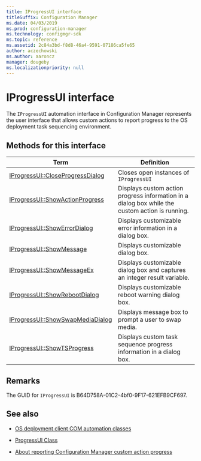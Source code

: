 ```yaml
---
title: IProgressUI interface
titleSuffix: Configuration Manager
ms.date: 04/03/2019
ms.prod: configuration-manager
ms.technology: configmgr-sdk
ms.topic: reference
ms.assetid: 2c84a3bd-f8d8-46a4-9591-07186ca5fe65
author: aczechowski
ms.author: aaroncz
manager: dougeby
ms.localizationpriority: null
---
```


# IProgressUI interface

The `IProgressUI` automation interface in Configuration Manager represents the user interface that allows custom actions to report progress to the OS deployment task sequencing environment.  

## Methods for this interface

|Term|Definition|  
|----------|----------------|  
|[IProgressUI::CloseProgressDialog](iprogressui--closeprogressdialog-method.md)|Closes open instances of `IProgressUI`|  
|[IProgressUI::ShowActionProgress](iprogressui--showactionprogress-method.md)|Displays custom action progress information in a dialog box while the custom action is running.|  
|[IProgressUI::ShowErrorDialog](iprogressui--showerrordialog-method.md)|Displays customizable error information in a dialog box.|
|[IProgressUI::ShowMessage](iprogressui--showmessage-method.md)|Displays customizable dialog box.|
|[IProgressUI::ShowMessageEx](iprogressui--showmessageex-method.md)|Displays customizable dialog box and captures an integer result variable.|
|[IProgressUI::ShowRebootDialog](iprogressui--showrebootdialog-method.md)|Displays customizable reboot warning dialog box.|
|[IProgressUI::ShowSwapMediaDialog](iprogressui--showswapmediadialog-method.md)|Displays message box to prompt a user to swap media.|
|[IProgressUI::ShowTSProgress](iprogressui--showtsprogress-method.md)|Displays custom task sequence progress information in a dialog box.|

## Remarks

The GUID for `IProgressUI` is B64D758A-01C2-4bf0-9F17-621EFB9CF697.  

## See also

- [OS deployment client COM automation classes](operating-system-deployment-client-com-automation-classes.md)  

- [ProgressUI Class](progressui-client-com-automation-class.md)  

- [About reporting Configuration Manager custom action progress](../../../../osd/about-reporting-configuration-manager-custom-action-progress.md)  
